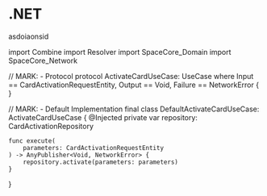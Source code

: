 # .NET


asdoiaonsid


import Combine
import Resolver
import SpaceCore_Domain
import SpaceCore_Network

// MARK: - Protocol
protocol ActivateCardUseCase: UseCase
where Input == CardActivationRequestEntity,
      Output == Void,
      Failure == NetworkError { }

// MARK: - Default Implementation
final class DefaultActivateCardUseCase: ActivateCardUseCase {
    @Injected private var repository: CardActivationRepository

    func execute(
        parameters: CardActivationRequestEntity
    ) -> AnyPublisher<Void, NetworkError> {
        repository.activate(parameters: parameters)
    }
}
